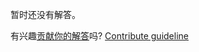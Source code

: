 
暂时还没有解答。

有兴趣[贡献你的解答](https://github.com/BFEdev/BFE.dev-solutions/blob/main/question/how-http-works-http1.1-vs-http2_zh.md)吗? [Contribute guideline](https://github.com/BFEdev/BFE.dev-solutions#how-to-contribute)
